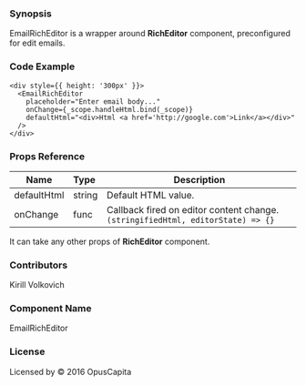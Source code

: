 ### Synopsis

EmailRichEditor is a wrapper around **RichEditor** component, preconfigured for edit emails.

### Code Example

```
<div style={{ height: '300px' }}>
  <EmailRichEditor
    placeholder="Enter email body..."
    onChange={_scope.handleHtml.bind(_scope)}
    defaultHtml="<div>Html <a href='http://google.com'>Link</a></div>"
  />
</div>
```

### Props Reference

| Name                          | Type                  | Description                                                |
| ------------------------------|:----------------------| -----------------------------------------------------------|
| defaultHtml | string | Default HTML value. |
| onChange | func | Callback fired on editor content change. `(stringifiedHtml, editorState) => {}` |

It can take any other props of **RichEditor** component.

### Contributors
Kirill Volkovich

### Component Name

EmailRichEditor

### License

Licensed by © 2016 OpusCapita

